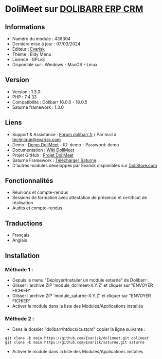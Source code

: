 # DoliMeet sur [DOLIBARR ERP CRM](https://dolibarr.org)

## Informations

- Numéro du module : 436304
- Dernière mise à jour : 07/03/2024
- Éditeur : [Evarisk](https://evarisk.com)
- Thème : Eldy Menu
- Licence : GPLv3
- Disponible sur : Windows - MacOS - Linux

## Version

- Version : 1.3.0
- PHP : 7.4.33
- Compatibilité : Dolibarr 16.0.0 - 18.0.5
- Saturne framework : 1.3.0

## Liens

- Support & Assistance : [Forum dolibarr.fr](https://dolibarr.fr) / Par mail à technique@evarisk.com
- Demo : [Demo DoliMeet](https://demodoli.digirisk.com) - ID: demo - Password: demo
- Documentation : [Wiki DoliMeet](https://wiki.dolibarr.org/index.php/Module_DoliMeet)
- Projet GitHub : [Projet DoliMeet](https://github.com/Evarisk/dolimeet/projects?query=is%3Aopen)
- Saturne Framework : [Télécharger Saturne](https://dolistore.com/fr/modules/1906-Saturne.html)
- D'autres modules développés par Evarisk disponibles sur [DoliStore.com](https://dolistore.com)

## Fonctionnalités

- Réunions et compte-rendus
- Sessions de formation avec attestation de présence et certificat de réalisation
- Audits et compte-rendus

## Traductions

- Français
- Anglais

## Installation

### Méthode 1 :

- Depuis le menu "Déployer/Installer un module externe" de Dolibarr :
- Glisser l'archive ZIP 'module_dolimeet-X.Y.Z' et cliquer sur "ENVOYER FICHIER"
- Glisser l'archive ZIP 'module_saturne-X.Y.Z' et cliquer sur "ENVOYER FICHIER"
- Activer le module dans la liste des Modules/Applications installés

### Méthode 2 :

- Dans le dossier "dolibarr/htdocs/custom" copier la ligne suivante :
``` 
git clone -b main https://github.com/Evarisk/dolimeet.git dolimeet
git clone -b main https://github.com/Evarisk/saturne.git saturne
```
- Activer le module dans la liste des Modules/Applications installés
